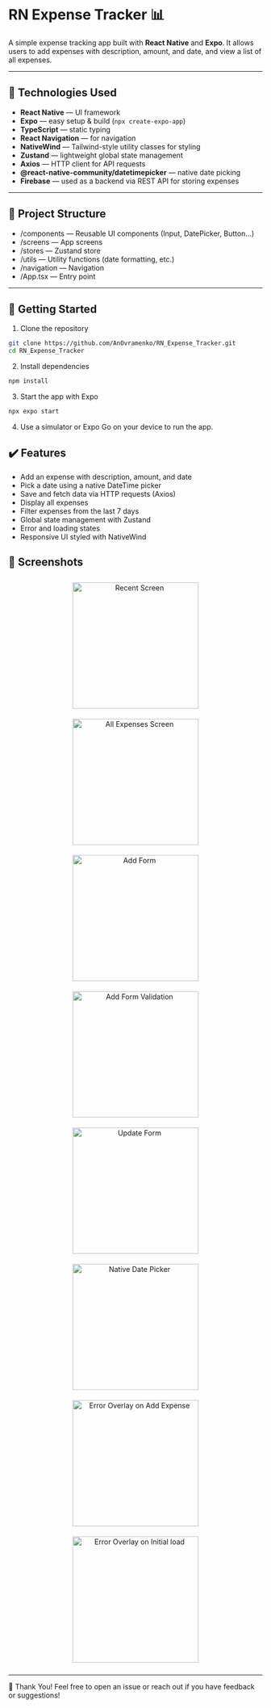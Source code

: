 # RN Expense Tracker 📊

A simple expense tracking app built with **React Native** and **Expo**. It allows users to add expenses with description, amount, and date, and view a list of all expenses.

---

## 🧰 Technologies Used

- **React Native** — UI framework
- **Expo** — easy setup & build (`npx create-expo-app`)
- **TypeScript** — static typing
- **React Navigation** — for navigation
- **NativeWind** — Tailwind-style utility classes for styling
- **Zustand** — lightweight global state management
- **Axios** — HTTP client for API requests
- **@react-native-community/datetimepicker** — native date picking
- **Firebase** — used as a backend via REST API for storing expenses

---

## 📁 Project Structure

- /components — Reusable UI components (Input, DatePicker, Button...)
- /screens — App screens
- /stores — Zustand store
- /utils — Utility functions (date formatting, etc.)
- /navigation — Navigation
- /App.tsx — Entry point

---

## 🚀 Getting Started

1. Clone the repository
```bash
git clone https://github.com/AnOvramenko/RN_Expense_Tracker.git
cd RN_Expense_Tracker
```

2. Install dependencies
```bash
npm install
```

3. Start the app with Expo
```bash
npx expo start
```

4. Use a simulator or Expo Go on your device to run the app.

## ✔️ Features
- Add an expense with description, amount, and date
- Pick a date using a native DateTime picker
- Save and fetch data via HTTP requests (Axios)
- Display all expenses
- Filter expenses from the last 7 days
- Global state management with Zustand
- Error and loading states
- Responsive UI styled with NativeWind


## 📱 Screenshots

<p align="center">
  <img src="assets/screenshots/recentScreen.png" alt="Recent Screen" width="250" style="margin: 10px;" />
  <img src="assets/screenshots/AllExpenses.png" alt="All Expenses Screen" width="250" style="margin: 10px;" />
  <img src="assets/screenshots/AddForm.png" alt="Add Form" width="250" style="margin: 10px;" />
  <img src="assets/screenshots/addFormValidation.png" alt="Add Form Validation" width="250" style="margin: 10px;" />
  <img src="assets/screenshots/Update.png" alt="Update Form" width="250" style="margin: 10px;" />
  <img src="assets/screenshots/datePicker.png" alt="Native Date Picker" width="250" style="margin: 10px;" />
  <img src="assets/screenshots/ErrorOnAdd.png" alt="Error Overlay on Add Expense" width="250" style="margin: 10px;" />
  <img src="assets/screenshots/ErrorInitial.png" alt="Error Overlay on Initial load" width="250" style="margin: 10px;" />
</p>

---


🙌 Thank You!
Feel free to open an issue or reach out if you have feedback or suggestions!
